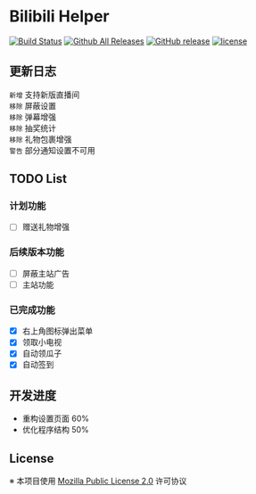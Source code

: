 # Bilibili Helper

[![Build Status](https://travis-ci.org/MoeHero/BilibiliHelper.svg?branch=master)](https://travis-ci.org/MoeHero/BilibiliHelper)
[![Github All Releases](https://img.shields.io/github/downloads/MoeHero/BilibiliHelper/total.svg)](https://github.com/MoeHero/BilibiliHelper/releases)
[![GitHub release](https://img.shields.io/github/release/MoeHero/BilibiliHelper.svg)](https://github.com/MoeHero/BilibiliHelper/releases)
[![license](https://img.shields.io/badge/license-MPL--2.0-blue.svg)](https://github.com/MoeHero/BilibiliHelper/blob/master/LICENSE)

## 更新日志
`新增` 支持新版直播间  
`移除` 屏蔽设置  
`移除` 弹幕增强  
`移除` 抽奖统计  
`移除` 礼物包裹增强  
`警告` 部分通知设置不可用

## TODO List
### 计划功能
- [ ] 赠送礼物增强

### 后续版本功能
- [ ] 屏蔽主站广告
- [ ] 主站功能

### 已完成功能
- [x] 右上角图标弹出菜单
- [x] 领取小电视
- [x] 自动领瓜子
- [x] 自动签到

## 开发进度
- 重构设置页面 60%
- 优化程序结构 50%

## License
※ 本项目使用 [Mozilla Public License 2.0](https://github.com/MoeHero/BilibiliHelper/blob/master/LICENSE) 许可协议